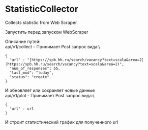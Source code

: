 # StatisticCollector
Collects statistic from Web Scraper

Запустить перед запуском WebScraper

Описание путей:\
api/v1/collect - Принимает Post запрос вида:\
```
{
  "url" : "[https://spb.hh.ru/search/vacancy?text=scala&area=2](https://spb.hh.ru/search/vacancy?text=scala&area=2)",
  "num_of_responses": 55,
  "last_mod": "today",  
  "status": "create"  
}
```
И обновляет или сохраняет новые данные\
api/v1/plot - Принимает Post запрос вида:\
```
{
  "url" : url
}
```
И строит статистический график для полученного url
